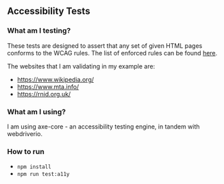 ## Accessibility Tests

### What am I testing?

These tests are designed to assert that any set of given
HTML pages conforms to the WCAG rules. The list of enforced rules can be found [here](https://github.com/dequelabs/axe-core/blob/HEAD/doc/rule-descriptions.md).

The websites that I am validating in my example are:

- https://www.wikipedia.org/
- https://www.mta.info/
- https://rnid.org.uk/

### What am I using?

I am using axe-core - an accessibility testing engine, in tandem with webdriverio.

### How to run

- `npm install`
- `npm run test:a11y`
